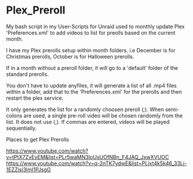 # Plex_Preroll

My bash script in my User-Scripts for Unraid used to monthly update Plex 'Preferences.xml' to add videos to list for preolls based on the current month.

I have my Plex prerolls setup within month folders. i.e December is for Christmas prerolls, October is for Halloween prerolls. 

If in a month without a preroll folder, it will go to a 'default' folder of the standard prerolls.

You don't have to update anyfiles, it will generate a list of all .mp4 files within a folder, add that to the 'Preferences.xml' for the prerolls and then restart the plex service.

It only generates the list for a randomly choosen preroll (;). When semi-colons are used, a single pre-roll video will be chosen randomly from the list. 
It does not use (,). If commas are entered, videos will be played sequentially.


Places to get Plex Prerolls

https://www.youtube.com/watch?v=tPtX7ZvEvEM&list=PLr5waMN3loUsUOfNBn_F4JAQ_JxwXVUOC
https://www.youtube.com/watch?v=q-2nTK7ydwE&list=PLjxt4k5k46_33Lj-1EZZisj3lmI1PJsgG
